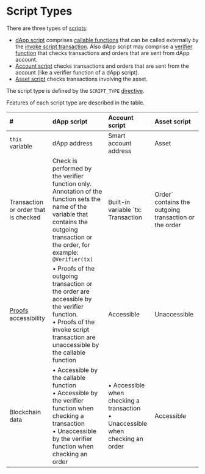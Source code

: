 # Script Types

There are three types of [scripts](/en/ride/script/):

* [dApp script](/en/ride/script/script-types/dapp-script) comprises [сallable functions](/en/ride/functions/callable-function) that can be called externally by the [invoke script transaction](/en/blockchain/transaction-type/invoke-script-transaction). Also dApp script may comprise a [verifier function](/en/ride/functions/verifier-function) that checks transactions and orders that are sent from dApp account.
* [Account script](/en/ride/script/script-types/account-script) checks transactions and orders that are sent from the account (like a verifier function of a dApp script).
* [Asset script](/en/ride/script/script-types/asset-script) checks transactions involving the asset.

The script type is defined by the `SCRIPT_TYPE` [directive](/en/ride/script/directives).

Features of each script type are described in the table.

| # | dApp script | Account script | Asset script |
| :--- | :--- | :--- | :--- |
| `this` variable | dApp address | Smart account address | Asset |
| Transaction or order that is checked | Check is performed by the verifier function only. Annotation of the function sets the name of the variable that contains the outgoing transaction or the order, for example: `@Verifier(tx)` | Built-in variable `tx: Transaction|Order` contains the outgoing transaction or the order | Build-in variable `tx:`&nbsp;`Transaction` contains the transaction involving the asset.<br>Order check is not supported |
| [Proofs](/en/blockchain/transaction/transaction-proof) accessibility | • Proofs of the outgoing transaction or the order are accessible by the verifier function.<br>• Proofs of the invoke script transaction are unaccessible by the callable function | Accessible | Unaccessible |
| Blockchain data | • Accessible by the callable function<br>• Accessible by the verifier function when checking a transaction<br>• Unaccessible by the verifier function when checking an order | • Accessible when checking a transaction<br>• Unaccessible when checking an order | Accessible |
